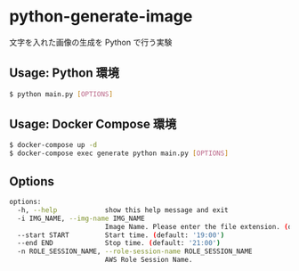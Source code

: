 # python-generate-image

文字を入れた画像の生成を Python で行う実験

## Usage: Python 環境

```sh
$ python main.py [OPTIONS]
```

###

## Usage: Docker Compose 環境

```sh
$ docker-compose up -d
$ docker-compose exec generate python main.py [OPTIONS]
```

## Options

```sh
options:
  -h, --help            show this help message and exit
  -i IMG_NAME, --img-name IMG_NAME
                        Image Name. Please enter the file extension. (default: 'example.jpg')
  --start START         Start time. (default: '19:00')
  --end END             Stop time. (default: '21:00')
  -n ROLE_SESSION_NAME, --role-session-name ROLE_SESSION_NAME
                        AWS Role Session Name.
```
